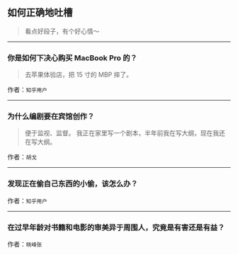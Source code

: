 ## 如何正确地吐槽

> 看点好段子，有个好心情～


 
---

### 你是如何下决心购买 MacBook Pro 的？

> 去苹果体验店，把 15 寸的 MBP 摔了。


作者：`知乎用户`

---

### 为什么编剧要在宾馆创作？

> 便于监视、监督。
> 我正在家里写一个剧本，半年前我在写大纲，现在我还在写大纲。


作者：`胡戈`

---

### 发现正在偷自己东西的小偷，该怎么办？

> 


作者：`知乎用户`

---

### 在过早年龄对书籍和电影的审美异于周围人，究竟是有害还是有益？

> 


作者：`晓峰张`